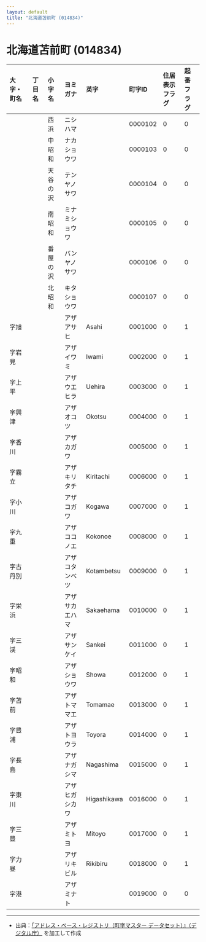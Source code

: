 ```yaml
---
layout: default
title: "北海道苫前町 (014834)"
---
```


# 北海道苫前町 (014834)

| 大字・町名 | 丁目名 | 小字名 | ヨミガナ | 英字 | 町字ID | 住居表示フラグ | 起番フラグ |
|:---|:---|:---|:---|:---|:---|:---|:---|
|  |  | 西浜 | ニシハマ |  | 0000102 | 0 | 0 |
|  |  | 中昭和 | ナカショウワ |  | 0000103 | 0 | 0 |
|  |  | 天谷の沢 | テンヤノサワ |  | 0000104 | 0 | 0 |
|  |  | 南昭和 | ミナミショウワ |  | 0000105 | 0 | 0 |
|  |  | 番屋の沢 | バンヤノサワ |  | 0000106 | 0 | 0 |
|  |  | 北昭和 | キタショウワ |  | 0000107 | 0 | 0 |
| 字旭 |  |  | アザアサヒ | Asahi | 0001000 | 0 | 1 |
| 字岩見 |  |  | アザイワミ | Iwami | 0002000 | 0 | 1 |
| 字上平 |  |  | アザウエヒラ | Uehira | 0003000 | 0 | 1 |
| 字興津 |  |  | アザオコツ | Okotsu | 0004000 | 0 | 1 |
| 字香川 |  |  | アザカガワ |  | 0005000 | 0 | 1 |
| 字霧立 |  |  | アザキリタチ | Kiritachi | 0006000 | 0 | 1 |
| 字小川 |  |  | アザコガワ | Kogawa | 0007000 | 0 | 1 |
| 字九重 |  |  | アザココノエ | Kokonoe | 0008000 | 0 | 1 |
| 字古丹別 |  |  | アザコタンベツ | Kotambetsu | 0009000 | 0 | 1 |
| 字栄浜 |  |  | アザサカエハマ | Sakaehama | 0010000 | 0 | 1 |
| 字三渓 |  |  | アザサンケイ | Sankei | 0011000 | 0 | 1 |
| 字昭和 |  |  | アザショウワ | Showa | 0012000 | 0 | 1 |
| 字苫前 |  |  | アザトママエ | Tomamae | 0013000 | 0 | 1 |
| 字豊浦 |  |  | アザトヨウラ | Toyora | 0014000 | 0 | 1 |
| 字長島 |  |  | アザナガシマ | Nagashima | 0015000 | 0 | 1 |
| 字東川 |  |  | アザヒガシカワ | Higashikawa | 0016000 | 0 | 1 |
| 字三豊 |  |  | アザミトヨ | Mitoyo | 0017000 | 0 | 1 |
| 字力昼 |  |  | アザリキビル | Rikibiru | 0018000 | 0 | 1 |
| 字港 |  |  | アザミナト |  | 0019000 | 0 | 0 |

---

- 出典：[「アドレス・ベース・レジストリ（町字マスター データセット）』（デジタル庁）](https://www.digital.go.jp/policies/base_registry_address/) を加工して作成